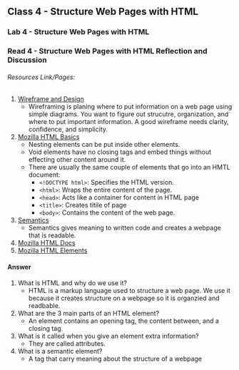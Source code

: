 ## Class 4 - Structure Web Pages with HTML

### Lab 4 - Structure Web Pages with HTML

### Read 4 - Structure Web Pages with HTML Reflection and Discussion

###### Resources Link/Pages: 
1. [Wireframe and Design](https://careerfoundry.com/en/blog/ux-design/how-to-create-your-first-wireframe/)
   - Wireframing is planing where to put information on a web page using simple diagrams. You want to figure out strucutre, organization, and where to put important information. A good wireframe needs clarity, confidence, and simplicity. 
2. [Mozilla HTML Basics](https://developer.mozilla.org/en-US/docs/Learn/Getting_started_with_the_web/HTML_basics)
   - Nesting elements can be put inside other elements.
   - Void elements have no closing tags and embed things without effecting other content around it.
   - There are usually the same couple of elements that go into an HMTL document:
     - `<!DOCTYPE html>`: Specifies the HTML version.
     - `<html>`: Wraps the entire content of the page.
     - `<head>`: Acts like a container for content in HTML page
     - `<title>`: Creates titile of page
     - `<body>`: Contains the content of the web page.
3. [Semantics](https://developer.mozilla.org/en-US/docs/Glossary/Semantics)
    - Semantics gives meaning to written code and creates a webpage that is readable. 
4. [Mozilla HTML Docs](https://developer.mozilla.org/en-US/docs/Web/HTML)
5. [Mozilla HTML Elements](https://developer.mozilla.org/en-US/docs/Web/HTML/Element)

#### Answer
1. What is HTML and why do we use it?
   - HTML is a markup language used to structure a web page. We use it because it creates structure on a webpage so it is organzied and readbable.
2. What are the 3 main parts of an HTML element?
   - An element contains an opening tag, the content between, and a closing tag.
3. What is it called when you give an element extra information?
   - They are called attributes. 
4. What is a semantic element?
   - A tag that carry meaning about the structure of a webpage
